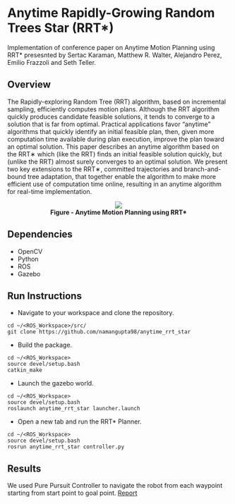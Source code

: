 # Anytime Rapidly-Growing Random Trees Star (RRT*)
Implementation of conference paper on Anytime Motion Planning using RRT* presesnted by Sertac Karaman, Matthew R. Walter, Alejandro Perez, Emilio Frazzoli and Seth Teller.

## Overview
The Rapidly-exploring Random Tree (RRT) algorithm, based on incremental sampling, efficiently computes motion plans. Although the RRT algorithm quickly produces candidate feasible solutions, it tends to converge to a solution that is far from optimal. Practical applications favor “anytime” algorithms that quickly identify an initial feasible plan, then, given more computation time available during plan execution, improve the plan toward an optimal solution. This paper describes an anytime algorithm based on the RRT∗ which (like the RRT) finds an initial feasible solution quickly, but (unlike the RRT) almost surely converges to an optimal solution. We present two key extensions to the RRT∗, committed trajectories and branch-and-bound tree adaptation, that together enable the algorithm to make more efficient use of computation time online, resulting in an anytime algorithm for real-time implementation.

<p align="center">
  <img src="https://github.com/namangupta98/anytime_rrt_star/blob/master/docs/planning-result-5.gif">
  <br><b>Figure - Anytime Motion Planning using RRT*</b><br>
</p>

## Dependencies
- OpenCV
- Python
- ROS
- Gazebo

## Run Instructions
- Navigate to your workspace and clone the repository.
```
cd ~/<ROS_Workspace>/src/
git clone https://github.com/namangupta98/anytime_rrt_star
```
- Build the package.
```
cd ~/<ROS_Workspace>
source devel/setup.bash
catkin_make
```
- Launch the gazebo world.
```
cd ~/<ROS_Workspace>
source devel/setup.bash
roslaunch anytime_rrt_star launcher.launch
```
- Open a new tab and run the RRT* Planner.
```
cd ~/<ROS_Workspace>
source devel/setup.bash
rosrun anytime_rrt_star controller.py
```

## Results
We used Pure Pursuit Controller to navigate the robot from each waypoint starting from start point to goal point. 
[Report](https://github.com/namangupta98/anytime_rrt_star/blob/master/docs/Planning_Final_Project_Report.pdf)
